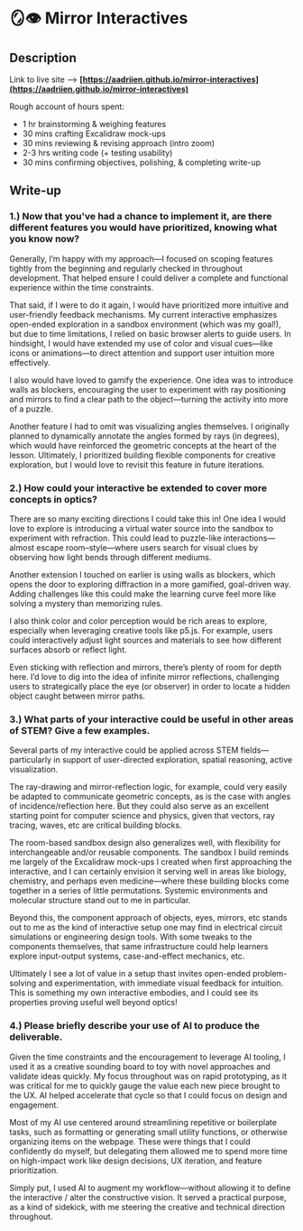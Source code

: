 # 🪞👁️ Mirror Interactives

## Description

Link to live site ——>  **[https://aadriien.github.io/mirror-interactives](https://aadriien.github.io/mirror-interactives)** 

Rough account of hours spent:
- 1 hr brainstorming & weighing features
- 30 mins crafting Excalidraw mock-ups
- 30 mins reviewing & revising approach (intro zoom)
- 2-3 hrs writing code (+ testing usability)
- 30 mins confirming objectives, polishing, & completing write-up


## Write-up

### 1.) Now that you've had a chance to implement it, are there different features you would have prioritized, knowing what you know now?

Generally, I’m happy with my approach—I focused on scoping features tightly from the beginning and regularly checked in throughout development. That helped ensure I could deliver a complete and functional experience within the time constraints.

That said, if I were to do it again, I would have prioritized more intuitive and user-friendly feedback mechanisms. My current interactive emphasizes open-ended exploration in a sandbox environment (which was my goal!), but due to time limitations, I relied on basic browser alerts to guide users. In hindsight, I would have extended my use of color and visual cues—like icons or animations—to direct attention and support user intuition more effectively.

I also would have loved to gamify the experience. One idea was to introduce walls as blockers, encouraging the user to experiment with ray positioning and mirrors to find a clear path to the object—turning the activity into more of a puzzle.

Another feature I had to omit was visualizing angles themselves. I originally planned to dynamically annotate the angles formed by rays (in degrees), which would have reinforced the geometric concepts at the heart of the lesson. Ultimately, I prioritized building flexible components for creative exploration, but I would love to revisit this feature in future iterations.


### 2.) How could your interactive be extended to cover more concepts in optics?

There are so many exciting directions I could take this in! One idea I would love to explore is introducing a virtual water source into the sandbox to experiment with refraction. This could lead to puzzle-like interactions—almost escape room–style—where users search for visual clues by observing how light bends through different mediums.

Another extension I touched on earlier is using walls as blockers, which opens the door to exploring diffraction in a more gamified, goal-driven way. Adding challenges like this could make the learning curve feel more like solving a mystery than memorizing rules.

I also think color and color perception would be rich areas to explore, especially when leveraging creative tools like p5.js. For example, users could interactively adjust light sources and materials to see how different surfaces absorb or reflect light.

Even sticking with reflection and mirrors, there’s plenty of room for depth here. I’d love to dig into the idea of infinite mirror reflections, challenging users to strategically place the eye (or observer) in order to locate a hidden object caught between mirror paths.


### 3.) What parts of your interactive could be useful in other areas of STEM? Give a few examples.

Several parts of my interactive could be applied across STEM fields—particularly in support of user-directed exploration, spatial reasoning, active visualization.

The ray-drawing and mirror-reflection logic, for example, could very easily be adapted to communicate geometric concepts, as is the case with angles of incidence/reflection here. But they could also serve as an excellent starting point for computer science and physics, given that vectors, ray tracing, waves, etc are critical building blocks. 

The room-based sandbox design also generalizes well, with flexibility for interchangeable and/or reusable components. The sandbox I build reminds me largely of the Excalidraw mock-ups I created when first approaching the interactive, and I can certainly envision it serving well in areas like biology, chemistry, and perhaps even medicine—where these building blocks come together in a series of little permutations. Systemic environments and molecular structure stand out to me in particular.  

Beyond this, the component approach of objects, eyes, mirrors, etc stands out to me as the kind of interactive setup one may find in electrical circuit simulations or engineering design tools. With some tweaks to the components themselves, that same infrastructure could help learners explore input-output systems, case-and-effect mechanics, etc.

Ultimately I see a lot of value in a setup thast invites open-ended problem-solving and experimentation, with immediate visual feedback for intuition. This is something my own interactive embodies, and I could see its properties proving useful well beyond optics!


### 4.) Please briefly describe your use of AI to produce the deliverable.

Given the time constraints and the encouragement to leverage AI tooling, I used it as a creative sounding board to toy with novel approaches and validate ideas quickly. My focus throughout was on rapid prototyping, as it was critical for me to quickly gauge the value each new piece brought to the UX. AI helped accelerate that cycle so that I could focus on design and engagement.

Most of my AI use centered around streamlining repetitive or boilerplate tasks, such as formatting or generating small utility functions, or otherwise organizing items on the webpage. These were things that I could confidently do myself, but delegating them allowed me to spend more time on high-impact work like design decisions, UX iteration, and feature prioritization.

Simply put, I used AI to augment my workflow—without allowing it to define the interactive / alter the constructive vision. It served a practical purpose, as a kind of sidekick, with me steering the creative and technical direction throughout.



